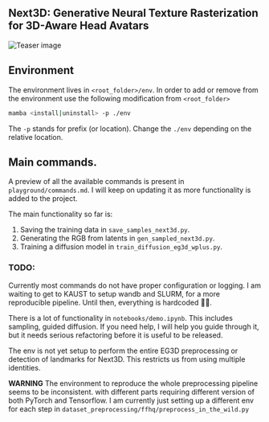 ## Next3D: Generative Neural Texture Rasterization for 3D-Aware Head Avatars

![Teaser image](./docs/teaser_v3.jpeg)

## Environment
The environment lives in `<root_folder>/env`. In order to add or remove from the environment use the following modification from `<root_folder>`

```bash
mamba <install|uninstall> -p ./env
```
The `-p` stands for prefix (or location). Change the `./env` depending on the relative location.

## Main commands.
A preview of all the available commands is present in `playground/commands.md`. I will keep on updating it as more functionality is added to the project.

The main functionality so far is:
1. Saving the training data in `save_samples_next3d.py`.
2. Generating the RGB from latents in `gen_sampled_next3d.py`.
3. Training a diffusion model in `train_diffusion_eg3d_wplus.py`.

### TODO:
Currently most commands do not have proper configuration or logging. I am waiting to get to KAUST to setup wandb and SLURM, for a more reproducible pipeline. Until then, everything is hardcoded 🤷‍♂️.

There is a lot of functionality in `notebooks/demo.ipynb`. This includes sampling, guided diffusion. If you need help, I will help you guide through it, but it needs serious refactoring before it is useful to be released.

The env is not yet setup to perform the entire EG3D preprocessing or detection of landmarks for Next3D. This restricts us from using multiple identities. 

**WARNING**
The environment to reproduce the whole preprocessing pipeline seems to be inconsistent. with different parts requiring different version of both PyTorch and Tensorflow. I am currently just setting up a different env for each step in `dataset_preprocessing/ffhq/preprocess_in_the_wild.py`
